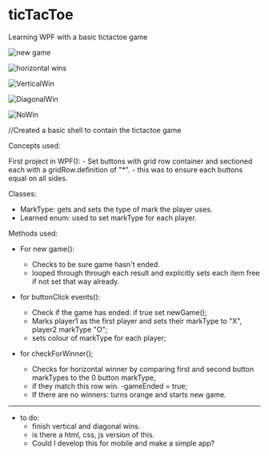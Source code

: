 # ticTacToe

Learning WPF with a basic tictactoe game

![new game](https://user-images.githubusercontent.com/72698786/153621220-3313acd7-d4f8-4898-b6b8-285532464d41.JPG)

![horizontal wins](https://user-images.githubusercontent.com/72698786/153621231-c91f7506-6d1b-49a7-8297-7c27f48f4aad.JPG)

![VerticalWin](https://user-images.githubusercontent.com/72698786/153621249-7d164a8b-953c-49e2-bfd2-d6213dce87e0.JPG)

![DiagonalWin](https://user-images.githubusercontent.com/72698786/153621262-ff99f37b-2925-4fd4-b3e4-52bebc9c0ef9.JPG)

![NoWin](https://user-images.githubusercontent.com/72698786/153621509-92c3d3dd-bf6a-4542-98f6-7081e7420bda.JPG)

//Created a basic shell to contain the tictactoe game

Concepts used:

First project in WPF():
    - Set buttons with grid row container and sectioned each with a gridRow.definition of "*".
    - this was to ensure each buttons equal on all sides.

Classes: 
  - MarkType: gets and sets the type of mark the player uses.
  - Learned enum: used to set markType for each player.
 
 Methods used:
 
  - For new game():
    - Checks to be sure game hasn't ended.
    - looped through through each result and explicitly sets each item free if not set that way already.
     
  - for buttonClick events():
    - Check if the game has ended: if true set newGame();
    - Marks player1 as the first player and sets their markType to "X", player2 markType "O";
    - sets colour of markType for each player;

  - for checkForWinner();
    - Checks for horizontal winner by comparing first and second button markTypes to the 0 button markType,
    - if they match this row win.
      -gameEnded = true;
    - If there are no winners: turns orange and starts new game.


-------------------------------------------------------------------
 - to do:
    - finish vertical and diagonal wins.
    -  is there a html, css, js version of this.
    -  Could I develop this for mobile and make a simple app?


